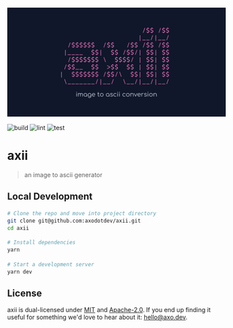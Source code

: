 ![axii](./public/meta_axii.jpg)

![build](https://github.com/axodotdev/axii/actions/workflows/build.yml/badge.svg)
![lint](https://github.com/axodotdev/axii/actions/workflows/lint.yml/badge.svg)
![test](https://github.com/axodotdev/axii/actions/workflows/test.yml/badge.svg)

# axii
> an image to ascii generator

## Local Development

```sh
# Clone the repo and move into project directory
git clone git@github.com:axodotdev/axii.git
cd axii

# Install dependencies
yarn

# Start a development server
yarn dev
```

## License

axii is dual-licensed under [MIT] and [Apache-2.0]. If you end up finding it
useful for something we'd love to hear about it: hello@axo.dev.

[MIT]: https://choosealicense.com/licenses/mit/
[Apache-2.0]: https://choosealicense.com/licenses/apache-2.0/
